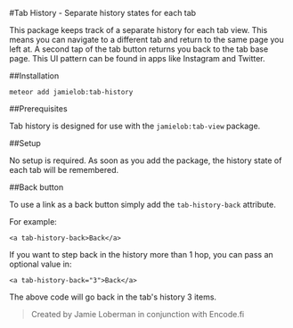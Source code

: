#Tab History - Separate history states for each tab

This package keeps track of a separate history for each tab view.  This means you can navigate to a different tab and return to the same page you left at.  A second tap of the tab button returns you back to the tab base page.  This UI pattern can be found in apps like Instagram and Twitter.

##Installation

`meteor add jamielob:tab-history`

##Prerequisites

Tab history is designed for use with the `jamielob:tab-view` package.

##Setup

No setup is required.  As soon as you add the package, the history state of each tab will be remembered.


##Back button

To use a link as a back button simply add the `tab-history-back` attribute.

For example:

```
<a tab-history-back>Back</a>
```

If you want to step back in the history more than 1 hop, you can pass an optional value in:

```
<a tab-history-back="3">Back</a>
```

The above code will go back in the tab's history 3 items.

> Created by Jamie Loberman in conjunction with Encode.fi

